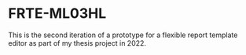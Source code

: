 # FRTE-ML03HL
This is the second iteration of a prototype for a flexible report template editor as part of my thesis project in 2022.
